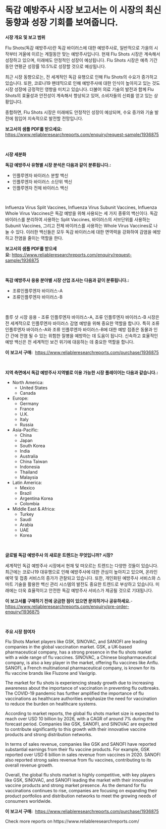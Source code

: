 <p><h1>독감 예방주사 시장 보고서는 이 시장의 최신 동향과 성장 기회를 보여줍니다.</h1></p><p><strong>시장 개요 및 보고 범위</strong></p>
<p><p>Flu Shots(독감 예방주사)란 독감 바이러스에 대한 예방주사로, 일반적으로 가을의 시작부터 겨울에 이르는 계절동안 맞는 예방주사입니다. 현재 Flu Shots 시장은 계속해서 성장하고 있으며, 미래에도 안정적인 성장이 예상됩니다. Flu Shots 시장은 예측 기간 동안 연평균 성장률 10.5%로 성장할 것으로 예상됩니다. </p><p>최근 시장 동향으로는, 전 세계적인 독감 유행으로 인해 Flu Shots의 수요가 증가하고 있습니다. 또한, 코로나19 팬데믹으로 인해 예방주사에 대한 인식이 높아지고 있는 것도 시장 성장에 긍정적인 영향을 미치고 있습니다. 더불어 의료 기술의 발전과 함께 Flu Shots의 효율성과 안전성이 계속해서 향상되고 있어, 소비자들의 신뢰를 얻고 있는 상황입니다.</p><p>종합하면, Flu Shots 시장은 미래에도 안정적인 성장이 예상되며, 수요 증가와 기술 발전에 힘입어 지속적으로 발전할 전망입니다.</p></p>
<p><strong>보고서의 샘플 PDF를 받으세요:</strong> <a href="https://www.reliableresearchreports.com/enquiry/request-sample/1936875">https://www.reliableresearchreports.com/enquiry/request-sample/1936875</a></p>
<p>&nbsp;</p>
<p><strong>시장 세분화</strong></p>
<p><strong>독감 예방주사 유형별 시장 분석은 다음과 같이 분류됩니다.:</strong></p>
<p><ul><li>인플루엔자 바이러스 분할 백신</li><li>인플루엔자 바이러스 소단위 백신</li><li>인플루엔자 전체 바이러스 백신</li></ul></p>
<p>&nbsp;</p>
<p><p>Influenza Virus Split Vaccines, Influenza Virus Subunit Vaccines, Influenza Whole Virus Vaccines은 독감 예방을 위해 사용되는 세 가지 종류의 백신이다. 독감 바이러스를 분리하여 사용하는 Split Vaccines, 바이러스의 서브단위를 사용하는 Subunit Vaccines, 그리고 전체 바이러스를 사용하는 Whole Virus Vaccines로 나눌 수 있다. 이러한 백신들은 모두 독감 바이러스에 대한 면역력을 강화하여 감염을 예방하고 전염을 줄이는 역할을 한다.</p></p>
<p><strong>보고서의 샘플 PDF를 받으세요:</strong>&nbsp;<a href="https://www.reliableresearchreports.com/enquiry/request-sample/1936875">https://www.reliableresearchreports.com/enquiry/request-sample/1936875</a></p>
<p>&nbsp;</p>
<p><strong> 독감 예방주사 응용 분야별 시장 산업 조사는 다음과 같이 분류됩니다.:</strong></p>
<p><ul><li>조류인플루엔자 바이러스-A</li><li>조류인플루엔자 바이러스-B</li></ul></p>
<p>&nbsp;</p>
<p><p>플루 샷 시장 응용 - 조류 인플루엔자 바이러스-A, 조류 인플루엔자 바이러스-B 시장은 전 세계적으로 인플루엔자 바이러스 감염 예방을 위해 중요한 역할을 합니다. 특히 조류 인플루엔자 바이러스-A와 조류 인플루엔자 바이러스-B에 대한 예방 접종은 동물과 인간 간에 전염 될 수 있는 위험한 질병을 예방하는 데 도움이 됩니다. 신속하고 효율적인 예방 백신은 전 세계적인 보건 위기에 대응하는 데 중요한 역할을 합니다.</p></p>
<p><strong>이 보고서 구매:</strong>&nbsp; <a href="https://www.reliableresearchreports.com/purchase/1936875">https://www.reliableresearchreports.com/purchase/1936875</a></p>
<p>&nbsp;</p>
<p><strong>지역 측면에서 독감 예방주사 지역별로 이용 가능한 시장 플레이어는 다음과 같습니다.:</strong></p>
<p><ul>
    <li>
        North America:
        <ul>
            <li>United States</li>
            <li>Canada</li>
        </ul>
    </li>
    <li>
        Europe:
        <ul>
            <li>Germany</li>
            <li>France</li>
            <li>U.K.</li>
            <li>Italy</li>
            <li>Russia</li>
        </ul>
    </li>
    <li>
        Asia-Pacific:
        <ul>
            <li>China</li>
            <li>Japan</li>
            <li>South Korea</li>
            <li>India</li>
            <li>Australia</li>
            <li>China Taiwan</li>
            <li>Indonesia</li>
            <li>Thailand</li>
            <li>Malaysia</li>
        </ul>
    </li>
    <li>
        Latin America:
        <ul>
            <li>Mexico</li>
            <li>Brazil</li>
            <li>Argentina Korea</li>
            <li>Colombia</li>
        </ul>
    </li>
    <li>
        Middle East & Africa:
        <ul>
            <li>Turkey</li>
            <li>Saudi</li>
            <li>Arabia</li>
            <li>UAE</li>
            <li>Korea</li>
        </ul>
    </li>
    </ul></p>
<p>&nbsp;</p>
<p><strong>글로벌 독감 예방주사 의 새로운 트렌드는 무엇입니까? 시장?</strong></p>
<p><p>세계적인 독감 예방주사 시장에서 현재 및 떠오르는 트렌드는 다양한 것들이 있습니다. 최근에는 코로나19 대유행으로 인해 예방주사에 대한 관심이 높아지고 있으며, 온라인 예약 및 접종 서비스의 증가가 관찰되고 있습니다. 또한, 개인화된 예방주사 서비스와 스마트 기술을 활용한 백신 관리 시스템의 발전도 중요한 트렌드로 부상하고 있습니다. 미래에는 더욱 효율적이고 안전한 독감 예방주사 서비스가 제공될 것으로 기대됩니다.</p></p>
<p><strong>이 보고서를 구매하기 전에 궁금한 점이 있으면 문의하거나 공유하세요.</strong>- <a href="https://www.reliableresearchreports.com/enquiry/pre-order-enquiry/1936875">https://www.reliableresearchreports.com/enquiry/pre-order-enquiry/1936875</a></p>
<p>&nbsp;</p>
<p><strong>주요 시장 참여자</strong></p>
<p><p>Flu Shots Market players like GSK, SINOVAC, and SANOFI are leading companies in the global vaccination market. GSK, a UK-based pharmaceutical company, has a strong presence in the flu shots market with a wide range of flu vaccines. SINOVAC, a Chinese biopharmaceutical company, is also a key player in the market, offering flu vaccines like Anflu. SANOFI, a French multinational pharmaceutical company, is known for its flu vaccine brands like Fluzone and Vaxigrip.</p><p>The market for flu shots is experiencing steady growth due to increasing awareness about the importance of vaccination in preventing flu outbreaks. The COVID-19 pandemic has further amplified the importance of flu vaccinations as healthcare authorities emphasize the need for vaccination to reduce the burden on healthcare systems.</p><p>According to market reports, the global flu shots market size is expected to reach over USD 10 billion by 2026, with a CAGR of around 7% during the forecast period. Companies like GSK, SANOFI, and SINOVAC are expected to contribute significantly to this growth with their innovative vaccine products and strong distribution networks.</p><p>In terms of sales revenue, companies like GSK and SANOFI have reported substantial earnings from their flu vaccine products. For example, GSK reported over USD 6 billion in sales revenue from vaccines in 2020. SANOFI also reported strong sales revenue from flu vaccines, contributing to its overall revenue growth.</p><p>Overall, the global flu shots market is highly competitive, with key players like GSK, SINOVAC, and SANOFI leading the market with their innovative vaccine products and strong market presence. As the demand for flu vaccinations continues to rise, companies are focusing on expanding their product portfolios and distribution networks to meet the growing needs of consumers worldwide.</p></p>
<p><strong>이 보고서 구매:</strong>&nbsp;&nbsp;<a href="https://www.reliableresearchreports.com/purchase/1936875">https://www.reliableresearchreports.com/purchase/1936875</a></p>
<p>Check more reports on https://www.reliableresearchreports.com/</p>
